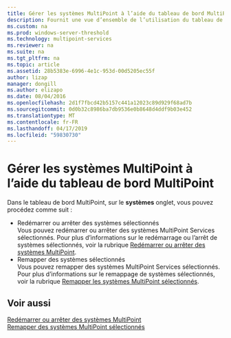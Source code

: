 ```yaml
---
title: Gérer les systèmes MultiPoint à l’aide du tableau de bord MultiPoint
description: Fournit une vue d’ensemble de l’utilisation du tableau de bord MultiPoint
ms.custom: na
ms.prod: windows-server-threshold
ms.technology: multipoint-services
ms.reviewer: na
ms.suite: na
ms.tgt_pltfrm: na
ms.topic: article
ms.assetid: 28b5383e-6996-4e1c-953d-00d5205ec55f
author: lizap
manager: dongill
ms.author: elizapo
ms.date: 08/04/2016
ms.openlocfilehash: 2d1f7fbcd42b5157c441a12023c89d929f68ad7b
ms.sourcegitcommit: 0d0b32c8986ba7db9536e0b8648d4ddf9b03e452
ms.translationtype: MT
ms.contentlocale: fr-FR
ms.lasthandoff: 04/17/2019
ms.locfileid: "59830730"
---
```

# <a name="manage-multipoint-systems-using-multipoint-dashboard"></a>Gérer les systèmes MultiPoint à l’aide du tableau de bord MultiPoint
Dans le tableau de bord MultiPoint, sur le **systèmes** onglet, vous pouvez procédez comme suit :  
  
- Redémarrer ou arrêter des systèmes sélectionnés  
Vous pouvez redémarrer ou arrêter des systèmes MultiPoint Services sélectionnés. Pour plus d’informations sur le redémarrage ou l’arrêt de systèmes sélectionnés, voir la rubrique [Redémarrer ou arrêter des systèmes MultiPoint](Restart-or-Shut-Down-MultiPoint-Systems.md).   
- Remapper des systèmes sélectionnés  
Vous pouvez remapper des systèmes MultiPoint Services sélectionnés. Pour plus d’informations sur le remappage de systèmes sélectionnés, voir la rubrique [Remapper les systèmes MultiPoint sélectionnés](Remap-Selected-MultiPoint-Systems.md).  
  
## <a name="see-also"></a>Voir aussi  
[Redémarrer ou arrêter des systèmes MultiPoint](Restart-or-Shut-Down-MultiPoint-Systems.md)  
[Remapper des systèmes MultiPoint sélectionnés](Remap-Selected-MultiPoint-Systems.md)  